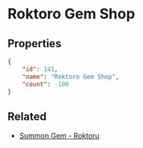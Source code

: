 # Roktoro Gem Shop

<no description available>

## Properties

```json
{
    "id": 141,
    "name": "Roktoro Gem Shop",
    "count": -100
}
```

## Related

- [Summon Gem - Roktoru](../items/3824-summon-gem-roktoru.md)

